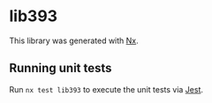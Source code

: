 # lib393

This library was generated with [Nx](https://nx.dev).


## Running unit tests

Run `nx test lib393` to execute the unit tests via [Jest](https://jestjs.io).


